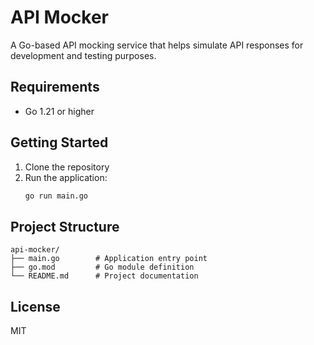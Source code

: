 # API Mocker

A Go-based API mocking service that helps simulate API responses for development and testing purposes.

## Requirements

- Go 1.21 or higher

## Getting Started

1. Clone the repository
2. Run the application:
   ```bash
   go run main.go
   ```

## Project Structure

```
api-mocker/
├── main.go        # Application entry point
├── go.mod         # Go module definition
└── README.md      # Project documentation
```

## License

MIT 